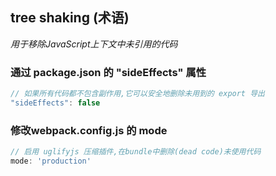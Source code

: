 ## tree shaking (术语)
*用于移除JavaScript上下文中未引用的代码*
### 通过 package.json 的 "sideEffects" 属性

```js
// 如果所有代码都不包含副作用,它可以安全地删除未用到的 export 导出
"sideEffects": false
```

### 修改webpack.config.js 的 mode 
```js
// 启用 uglifyjs 压缩插件,在bundle中删除(dead code)未使用代码
mode: 'production' 
```